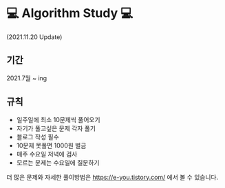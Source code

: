 # :computer: Algorithm Study :computer:

(2021.11.20 Update)

## 기간
2021.7월 ~ ing

## 규칙

- 일주일에 최소 10문제씩 풀어오기
- 자기가 풀고싶은 문제 각자 풀기 
- 블로그 작성 필수
- 10문제 못풀면 1000원 벌금
- 매주 수요일 저녁에 검사
- 모르는 문제는 수요일에 질문하기


더 많은 문제와 자세한 풀이방법은 https://e-you.tistory.com/ 에서 볼 수 있습니다.

